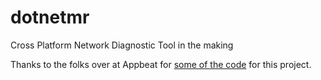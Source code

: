 # dotnetmr

Cross Platform Network Diagnostic Tool in the making

Thanks to the folks over at Appbeat for [some of the code](https://blog.appbeat.io/post/c-sharp-method-for-very-fast-and-efficient-traceroute-network-diagnostic-tool/) for this project.